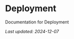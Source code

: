 <!-- markdownlint-disable MD013 line-length -->

# Deployment

Documentation for Deployment

*Last updated: 2024-12-07*
